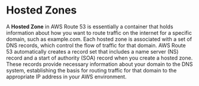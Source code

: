 # Hosted Zones

A **Hosted Zone** in AWS Route 53 is essentially a container that holds information about how you want to route traffic on the internet for a specific domain, such as example.com. Each hosted zone is associated with a set of DNS records, which control the flow of traffic for that domain. AWS Route 53 automatically creates a record set that includes a name server (NS) record and a start of authority (SOA) record when you create a hosted zone. These records provide necessary information about your domain to the DNS system, establishing the basis for routing traffic for that domain to the appropriate IP address in your AWS environment.